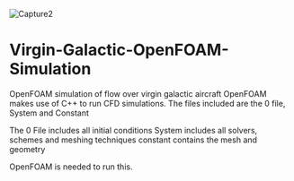![Capture2](https://user-images.githubusercontent.com/68812109/185893001-3e8da409-cfce-498e-bd9d-df60660ab6b3.PNG)
# Virgin-Galactic-OpenFOAM-Simulation
OpenFOAM simulation of flow over virgin galactic aircraft
OpenFOAM makes use of C++ to run CFD simulations. 
The files included are the 0 file, System and Constant 

The 0 File includes all initial conditions
System includes all solvers, schemes and meshing techniques 
constant contains the mesh and geometry 

OpenFOAM is needed to run this. 
